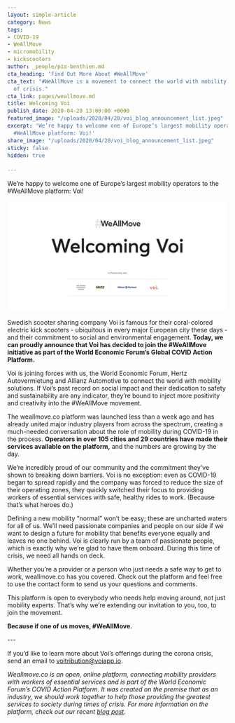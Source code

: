 ```yaml
---
layout: simple-article
category: News
tags:
- COVID-19
- WeAllMove
- micromobility
- kickscooters
author: _people/pia-benthien.md
cta_heading: 'Find Out More About #WeAllMove'
cta_text: "#WeAllMove is a movement to connect the world with mobility during a time
  of crisis."
cta_link: pages/weallmove.md
title: Welcoming Voi
publish_date: 2020-04-20 13:00:00 +0000
featured_image: "/uploads/2020/04/20/voi_blog_announcement_list.jpeg"
excerpt: 'We’re happy to welcome one of Europe’s largest mobility operators to the
  #WeAllMove platform: Voi!'
share_image: "/uploads/2020/04/20/voi_blog_announcement_list.jpeg"
sticky: false
hidden: true

---
```

We’re happy to welcome one of Europe’s largest mobility operators to the #WeAllMove platform: Voi!

![](/uploads/2020/04/20/voi_blog_announcement_body.jpg)

Swedish scooter sharing company Voi is famous for their coral-colored electric kick scooters - ubiquitous in every major European city these days - and their commitment to social and environmental engagement. **Today, we can proudly announce that Voi has decided to join the #WeAllMove initiative as part of the World Economic Forum’s Global COVID Action Platform.**

Voi is joining forces with us, the World Economic Forum, Hertz Autovermietung and Allianz Automotive to connect the world with mobility solutions. If Voi’s past record on social impact and their dedication to safety and sustainability are any indicator, they’re bound to inject more positivity and creativity into the #WeAllMove movement.

The weallmove.co platform was launched less than a week ago and has already united major industry players from across the spectrum, creating a much-needed conversation about the role of mobility during COVID-19 in the process. **Operators in over 105 cities and 29 countries have made their services available on the platform,** and the numbers are growing by the day.

We’re incredibly proud of our community and the commitment they’ve shown to breaking down barriers. Voi is no exception: even as COVID-19 began to spread rapidly and the company was forced to reduce the size of their operating zones, they quickly switched their focus to providing workers of essential services with safe, healthy rides to work. (Because that’s what heroes do.)

Defining a new mobility “normal” won’t be easy; these are uncharted waters for all of us. We’ll need passionate companies and people on our side if we want to design a future for mobility that benefits everyone equally and leaves no one behind. Voi is clearly run by a team of passionate people, which is exactly why we’re glad to have them onboard. During this time of crisis, we need all hands on deck.

Whether you’re a provider or a person who just needs a safe way to get to work, weallmove.co has you covered. Check out the platform and feel free to use the contact form to send us your questions and comments.

This platform is open to everybody who needs help moving around, not just mobility experts. That’s why we’re extending our invitation to you, too, to join the movement.

**Because if one of us moves, #WeAllMove.**

\---

If you’d like to learn more about Voi’s offerings during the corona crisis, send an email to voitribution@voiapp.io.

_Weallmove.co is an open, online platform, connecting mobility providers with workers of essential services and is part of the World Economic Forum’s COVID Action Platform. It was created on the premise that as an industry, we should work together to help those providing the greatest services to society during times of crisis. For more information on the platform, check out our recent_ [_blog post_](https://www.wundermobility.com/blog/from-moving-people-to-starting-a-movement)_._